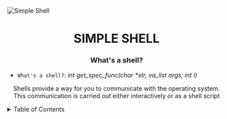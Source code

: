 ![Simple Shell](https://github.com/jacobleon2117/holbertonschool-simple_shell/assets/143765559/61dfd351-92a0-4d12-ae91-2d3aebe462cb)

<h1 align="center">SIMPLE SHELL</h1>

  <h3 align="center">What's a shell?</h3>
  
  - `What's a shell?`: <i>int get_spec_func(char *str, va_list args, int i)</i>
  
  <p align="center">Shells provide a way for you to communicate with the operating system. 
    This communication is carried out either interactively or as a shell script</p>
             
<details><summary>Table of Contents</summary>
  
- `Introduction`: <i>An introduction to the simple shell</i></details>
